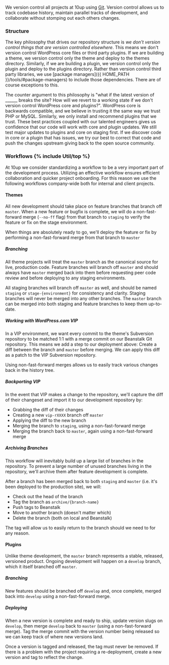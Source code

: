 We version control all projects at 10up using [Git](http://git-scm.com/). Version control allows us to track codebase history, maintain parallel tracks of development, and collaborate without stomping out each others changes.

### Structure

The key philosophy that drives our repository structure is *we don't version control things that are version controlled elsewhere*. This means we don't version control WordPress core files or third party plugins. If we are building a theme, we version control only the theme and deploy to the themes directory. Similarly, if we are building a plugin, we version control only the plugin and deploy to the plugins directory. Rather than version control third party libraries, we use [package managers]({{ HOME_PATH }}/tools/#package-managers) to include those dependencies. There are of course exceptions to this.

The counter argument to this philosophy is "what if the latest version of ______ breaks the site? How will we revert to a working state if we don't version control WordPress core and plugins?". WordPress core is backwards compatible, and we believe in trusting it the same way we trust PHP or MySQL. Similarly, we only install and recommend plugins that we trust. These best practices coupled with our talented engineers gives us confidence that our code will work with core and plugin updates. We still test major updates to plugins and core on staging first. If we discover code in core or a plugin that has issues, we try our best to correct that code and push the changes upstream giving back to the open source community.

<h3 id="workflows">Workflows {% include Util/top %}</h3>

At 10up we consider standardizing a workflow to be a very important part of the development process. Utilizing an effective workflow ensures efficient collaboration and quicker project onboarding. For this reason we use the following workflows company-wide both for internal and client projects.

#### Themes

All new development should take place on feature branches that branch off ```master```. When a new feature or bugfix is complete, we will do a non-fast-forward merge (```--no-ff``` flag) from that branch to ```staging``` to verify the feature or fix on the stage environment.

When things are absolutely ready to go, we'll deploy the feature or fix by performing a non-fast-forward merge from that branch to ```master```

##### Branching

All theme projects will treat the ```master``` branch as the canonical source for live, production code. Feature branches will branch off ```master``` and should always have ```master``` merged back into them before requesting peer code review and before deploying to any staging environments.

All staging branches will branch off ```master``` as well, and should be named ```staging``` or ```stage-{environment}``` for consistency and clarity. Staging branches will never be merged into any other branches. The ```master``` branch can be merged into both staging and feature branches to keep them up-to-date.

##### Working with WordPress.com VIP

In a VIP environment, we want every commit to the theme's Subversion repository to be matched 1:1 with a merge commit on our Beanstalk Git repository. This means we add a step to our deployment above: Create a diff between the branch and ```master``` before merging. We can apply this diff as a patch to the VIP Subversion repository.

Using non-fast-forward merges allows us to easily track various changes back in the history tree.

##### Backporting VIP

In the event that VIP makes a change to the repository, we'll capture the diff of their changeset and import it to our development repository by:

* Grabbing the diff of their changes
* Creating a new ```vip-rXXXX``` branch off ```master```
* Applying the diff to the new branch
* Merging the branch to ```staging```, using a non-fast-forward merge
* Merging the branch back to ```master```, again using a non-fast-forward merge

##### Archiving Branches

This workflow will inevitably build up a large list of branches in the repository. To prevent a large number of unused branches living in the repository, we'll archive them after feature development is complete.

After a branch has been merged back to both ```staging``` and ```master``` (i.e. it's been deployed to the production site), we will:

* Check out the head of the branch
* Tag the branch as ```archive/{branch-name}```
* Push tags to Beanstalk
* Move to another branch (doesn't matter which)
* Delete the branch (both on local and Beanstalk)

The tag will allow us to easily return to the branch should we need to for any reason.

#### Plugins

Unlike theme development, the ```master``` branch represents a stable, released, versioned product. Ongoing development will happen on a ```develop``` branch, which it itself branched off ```master```.

##### Branching

New features should be branched off ```develop``` and, once complete, merged back into ```develop``` using a non-fast-forward merge.

##### Deploying

When a new version is complete and ready to ship, update version slugs on ```develop```, then merge ```develop``` back to ```master``` (using a non-fast-forward merge). Tag the merge commit with the version number being released so we can keep track of where new versions land.

Once a version is tagged and released, the tag must never be removed. If there is a problem with the project requiring a re-deployment, create a new version and tag to reflect the change.
